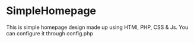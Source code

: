 # SimpleHomepage
This is simple homepage design made up using HTMl, PHP, CSS & Js.
You can configure it through config.php
